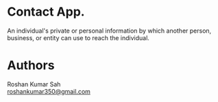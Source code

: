 # Contact App.

An individual's private or personal information by which another person, business, or entity can use to reach the individual.

# Authors
Roshan Kumar Sah <br />
roshankumar350@gmail.com
